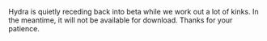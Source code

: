 Hydra is quietly receding back into beta while we work out a lot of kinks. In the meantime, it will not be available for download. Thanks for your patience.

